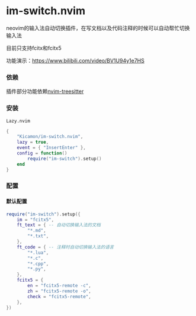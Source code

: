 # im-switch.nvim
neovim的输入法自动切换插件，在写文档以及代码注释的时候可以自动帮忙切换输入法

目前只支持fcitx和fcitx5

功能演示：https://www.bilibili.com/video/BV1U94y1e7HS

### 依赖
插件部分功能依赖[nvim-treesitter](https://github.com/nvim-treesitter/nvim-treesitter)

### 安装
`Lazy.nvim`
```lua
{
    "Kicamon/im-switch.nvim",
    lazy = true,
    event = { "InsertEnter" },
    config = function()
        require("im-switch").setup()
    end
}
```

### 配置
#### 默认配置
```lua
require("im-switch").setup({
	im = "fcitx5",
	ft_text = { -- 自动切换输入法的文档
		"*.md",
		"*.txt",
	},
	ft_code = { -- 注释时自动切换输入法的语言
		"*.lua",
		"*.c",
		"*.cpp",
		"*.py",
	},
	fcitx5 = {
		en = "fcitx5-remote -c",
		zh = "fcitx5-remote -o",
		check = "fcitx5-remote",
	},
})
```
